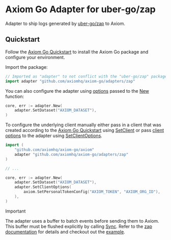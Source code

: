 # Axiom Go Adapter for uber-go/zap

Adapter to ship logs generated by [uber-go/zap](https://github.com/uber-go/zap)
to Axiom.

## Quickstart

Follow the [Axiom Go Quickstart](https://github.com/axiomhq/axiom-go#quickstart)
to install the Axiom Go package and configure your environment.

Import the package:

```go
// Imported as "adapter" to not conflict with the "uber-go/zap" package.
import adapter "github.com/axiomhq/axiom-go/adapters/zap"
```

You can also configure the adapter using [options](https://pkg.go.dev/github.com/axiomhq/axiom-go/adapters/zap#Option)
passed to the [New](https://pkg.go.dev/github.com/axiomhq/axiom-go/adapters/zap#New)
function:

```go
core, err := adapter.New(
    adapter.SetDataset("AXIOM_DATASET"),
)
```

To configure the underlying client manually either pass in a client that was
created according to the [Axiom Go Quickstart](https://github.com/axiomhq/axiom-go#quickstart)
using [SetClient](https://pkg.go.dev/github.com/axiomhq/axiom-go/adapters/zap#SetClient)
or pass [client options](https://pkg.go.dev/github.com/axiomhq/axiom-go/axiom#Option)
to the adapter using [SetClientOptions](https://pkg.go.dev/github.com/axiomhq/axiom-go/adapters/zap#SetClientOptions).

```go
import (
    "github.com/axiomhq/axiom-go/axiom"
    adapter "github.com/axiomhq/axiom-go/adapters/zap"
)

// ...

core, err := adapter.New(
    adapter.SetDataset("AXIOM_DATASET"),
    adapter.SetClientOptions(
        axiom.SetPersonalTokenConfig("AXIOM_TOKEN", "AXIOM_ORG_ID"),
    ),
)
```

> [!IMPORTANT]
> The adapter uses a buffer to batch events before sending them to Axiom. This
> buffer must be flushed explicitly by calling
> [Sync](https://pkg.go.dev/github.com/axiomhq/axiom-go/adapters/zap#WriteSyncer.Sync).
> Refer to the
> [zap documentation](https://pkg.go.dev/go.uber.org/zap/zapcore#WriteSyncer)
> for details and checkout out the [example](../../examples/zap/main.go).
